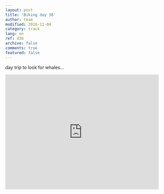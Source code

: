 ```yaml
---   
layout: post 
title: 'Biking day 36'  
author: team 
modified: 2016-11-04
category: track 
lang: en 
ref: d36
archive: false 
comments: true 
featured: false 
--- 
```


   day trip to look for whales...

<iframe width='480' height='360' src='http://track-kit.net/maps_s3/?v=embed&track=.gpx' frameborder='0' allowfullscreen></iframe>